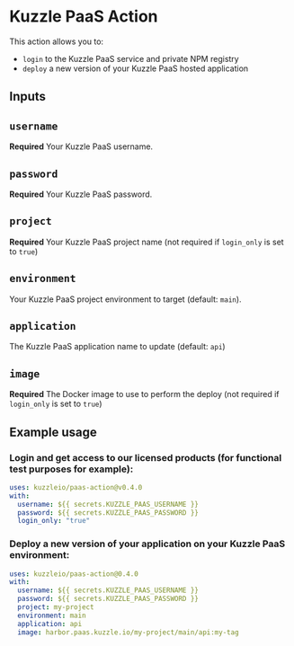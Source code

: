 # Kuzzle PaaS Action

This action allows you to:
- `login` to the Kuzzle PaaS service and private NPM registry
- `deploy` a new version of your Kuzzle PaaS hosted application

## Inputs

## `username`

**Required** Your Kuzzle PaaS username.

## `password`

**Required** Your Kuzzle PaaS password.

## `project`

**Required** Your Kuzzle PaaS project name (not required if `login_only` is set to `true`)

## `environment`

Your Kuzzle PaaS project environment to target (default: `main`).

## `application`

The Kuzzle PaaS application name to update (default: `api`)

## `image`

**Required** The Docker image to use to perform the deploy (not required if `login_only` is set to `true`)


## Example usage

### Login and get access to our licensed products (for functional test purposes for example):

```yaml
uses: kuzzleio/paas-action@v0.4.0
with:
  username: ${{ secrets.KUZZLE_PAAS_USERNAME }}
  password: ${{ secrets.KUZZLE_PAAS_PASSWORD }}
  login_only: "true"
```

### Deploy a new version of your application on your Kuzzle PaaS environment:

```yaml
uses: kuzzleio/paas-action@0.4.0
with:
  username: ${{ secrets.KUZZLE_PAAS_USERNAME }}
  password: ${{ secrets.KUZZLE_PAAS_PASSWORD }}
  project: my-project
  environment: main
  application: api
  image: harbor.paas.kuzzle.io/my-project/main/api:my-tag
```